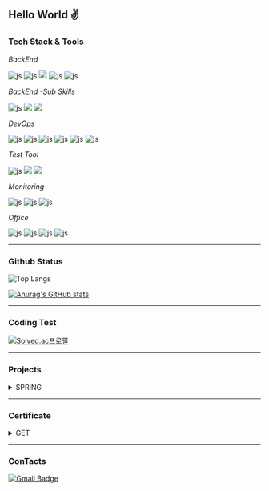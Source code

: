 

## Hello World :v:


### Tech Stack & Tools
*BackEnd*

![js](https://img.shields.io/badge/Java-ED8B00?style=for-the-badge&logo=openjdk&logoColor=white)
![js](https://img.shields.io/badge/Spring-6DB33F?style=for-the-badge&logo=spring&logoColor=white)
<img src="https://img.shields.io/badge/Springboot-6DB33F?style=for-the-badge&logo=springboot&logoColor=white">
![js](https://img.shields.io/badge/MySQL-00000F?style=for-the-badge&logo=mysql&logoColor=white)
![js](https://img.shields.io/badge/PostgreSQL-4169E1?style=for-the-badge&logo=PostgreSQL&logoColor=white)

*BackEnd -Sub Skills*

![js](https://img.shields.io/badge/redis-%23DD0031.svg?&style=for-the-badge&logo=redis&logoColor=white)
<img src="https://img.shields.io/badge/apache kafka-231F20?style=for-the-badge&logo=apache kafka&logoColor=white">
<img src="https://img.shields.io/badge/Elastic Stack-005571?style=for-the-badge&logo=Elastic Stack&logoColor=white">

*DevOps*

![js](https://img.shields.io/badge/GitHub-100000?style=for-the-badge&logo=github&logoColor=white)
![js](https://img.shields.io/badge/GitHub_Actions-2088FF?style=for-the-badge&logo=github-actions&logoColor=white)
![js](https://img.shields.io/badge/Amazon_AWS-232F3E?style=for-the-badge&logo=amazon-aws&logoColor=white)
![js](https://img.shields.io/badge/docker-%230db7ed.svg?style=for-the-badge&logo=docker&logoColor=white)
![js](https://img.shields.io/badge/docker--compose-2496ED?style=for-the-badge&logo=docker&logoColor=white)
![js](https://img.shields.io/badge/jenkins-D24939?style=for-the-badge&logo=jenkins&logoColor=white)


*Test Tool*

![js](https://img.shields.io/badge/Postman-FF6C37?style=for-the-badge&logo=postman&logoColor=white)
<img src="https://img.shields.io/badge/junit5-25A162?style=for-the-badge&logo=junit5&logoColor=white">
<img src="https://img.shields.io/badge/apache jmeter-D22128?style=for-the-badge&logo=apache jmeter&logoColor=white">

*Monitoring*

![js](https://img.shields.io/badge/prometheus-E6522C?style=for-the-badge&logo=prometheus&logoColor=white)
![js](https://img.shields.io/badge/grafana-F46800?style=for-the-badge&logo=grafana&logoColor=white)
![js](https://img.shields.io/badge/zipkin-4169E1?style=for-the-badge&logo=zipkin&logoColor=white)


*Office*

![js](https://img.shields.io/badge/Notion-000000?style=for-the-badge&logo=notion&logoColor=white)
![js](https://img.shields.io/badge/Slack-4A154B?style=for-the-badge&logo=slack&logoColor=white)
![js](https://img.shields.io/badge/Discord-7289DA?style=for-the-badge&logo=discord&logoColor=white)
![js](https://img.shields.io/badge/Zoom-2D8CFF?style=for-the-badge&logo=zoom&logoColor=white)

---

### Github Status 

![Top Langs](https://github-readme-stats.vercel.app/api/top-langs/?username=InHeeS&layout=compact)


[![Anurag's GitHub stats](https://github-readme-stats.vercel.app/api?username=InHeeS)](https://github.com/anuraghazra/github-readme-stats)

---

### Coding Test 
[![Solved.ac프로필](http://mazassumnida.wtf/api/v2/generate_badge?boj=whdlsgml1599)](https://solved.ac/whdlsgml1599)

---

### Projects

<details>
  <summary>SPRING</summary>

  | Project Name | Description | Duration | Year | status | 
  | ---- | ---- | ---- | ---- | --- |
  | Ali Express | B2C 기반 축소 이커머스 웹 서비스 | 2주 | 2023 | 완료 |
  | Flash Frenzy | 1000만 건의 데이터를 신속하게 검색 및 정확한 주문 처리를 제공하는 이커머스 플랫폼 서비스 | 6주 | 2023 | 완료 |
  | 2024_CAPSTONE | CCTV 교통사고 탐지 및 응급구조 자동화 시스템 서비스  | 8주 | 2024 | 완료 |
  | BUSINESS-AI-24 | 배달 및 포장 음식 주문 관리 플랫폼 개발 | 2주 | 2024 | 완료 |
  | HUB AI SERVICE | 문류 관리 및 배송 시스템을 위한 MSA 기반 플랫폼 개발 | 2주 | 2024 | 완료 |
  | Trading Trends | MSA를 기반으로 한 국내 시장 주식 코인 거래자 들을 위한 인사이트를 주는 시스템 입니다. | 5주 | 2024 | 진행중 |

</details>

---

### Certificate 

<details>
  <summary>GET</summary>

  | Category | Issuing Organization | Certificate | Issued Year |
  | ---- | ---- | ---- | ---- |
  | IT | Amazon Web Services (AWS) | AWS Certified Cloud Practitioner | 2024 |
  |  | Amazon Web Services (AWS) | AWS Certified Solutions Architect - Associate | 2024 |
  |  | 한국데이터산업진흥원 (Korea Data Agency)| SQL 개발자(SQLD) | 2024 |
  |  | 한국산업인력공단 (Human Resources Development Service of Korea, HRD Korea) | 정보 처리 기사 | 2024 |

</details>

---

### ConTacts
[![Gmail Badge](https://img.shields.io/badge/Gmail-d14836?style=flat-square&logo=Gmail&logoColor=white&link=mailto:whdlsgml1599@gmail.com)](mailto:whdlsgml1599@gmail.com)	


<!--
**InHeeS/InHeeS** is a ✨ _special_ ✨ repository because its `README.md` (this file) appears on your GitHub profile.
---


Here are some ideas to get you started:

- 🔭 I’m currently working on ...
- 🌱 I’m currently learning ...
- 👯 I’m looking to collaborate on ...
- 🤔 I’m looking for help with ...
- 💬 Ask me about ...
- 📫 How to reach me: ...
- 😄 Pronouns: ...
- ⚡ Fun fact: ...
-->

